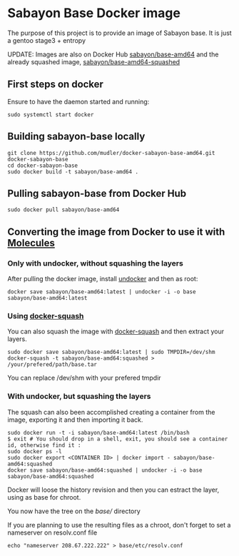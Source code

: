# Sabayon Base Docker image #


The purpose of this project is to provide an image of Sabayon base.
It is just a gentoo stage3 + entropy

UPDATE: Images are also on Docker Hub [sabayon/base-amd64](https://registry.hub.docker.com/u/sabayon/base-amd64/) and the already squashed image, 
[sabayon/base-amd64-squashed](https://registry.hub.docker.com/u/sabayon/base-amd64-squashed/)

## First steps on docker

Ensure to have the daemon started and running:

    sudo systemctl start docker

## Building sabayon-base locally

    git clone https://github.com/mudler/docker-sabayon-base-amd64.git docker-sabayon-base
    cd docker-sabayon-base
    sudo docker build -t sabayon/base-amd64 .

## Pulling sabayon-base from Docker Hub

    sudo docker pull sabayon/base-amd64

## Converting the image from Docker to use it with [Molecules](https://github.com/Sabayon/molecules)

### Only with undocker, without squashing the layers

After pulling the docker image, install [undocker](https://github.com/larsks/undocker/) and then as root:

    docker save sabayon/base-amd64:latest | undocker -i -o base sabayon/base-amd64:latest

### Using [docker-squash](https://github.com/jwilder/docker-squash)
You can also squash the image with [docker-squash](https://github.com/jwilder/docker-squash) and then extract your layers.

    sudo docker save sabayon/base-amd64:latest | sudo TMPDIR=/dev/shm docker-squash -t sabayon/base-amd64:squashed > /your/prefered/path/base.tar

You can replace /dev/shm with your prefered tmpdir

### With undocker, but squashing the layers

The squash can also been accomplished creating a container from the image, exporting it and then importing it back.

    sudo docker run -t -i sabayon/base-amd64:latest /bin/bash
    $ exit # You should drop in a shell, exit, you should see a container id, otherwise find it :
    sudo docker ps -l
    sudo docker export <CONTAINER ID> | docker import - sabayon/base-amd64:squashed
    docker save sabayon/base-amd64:squashed | undocker -i -o base sabayon/base-amd64:squashed

Docker will loose the history revision and then you can estract the layer, using as base for chroot.

You now have the tree on the *base/* directory

If you are planning to use the resulting files as a chroot, don't forget to set a nameserver on resolv.conf file

    echo "nameserver 208.67.222.222" > base/etc/resolv.conf

